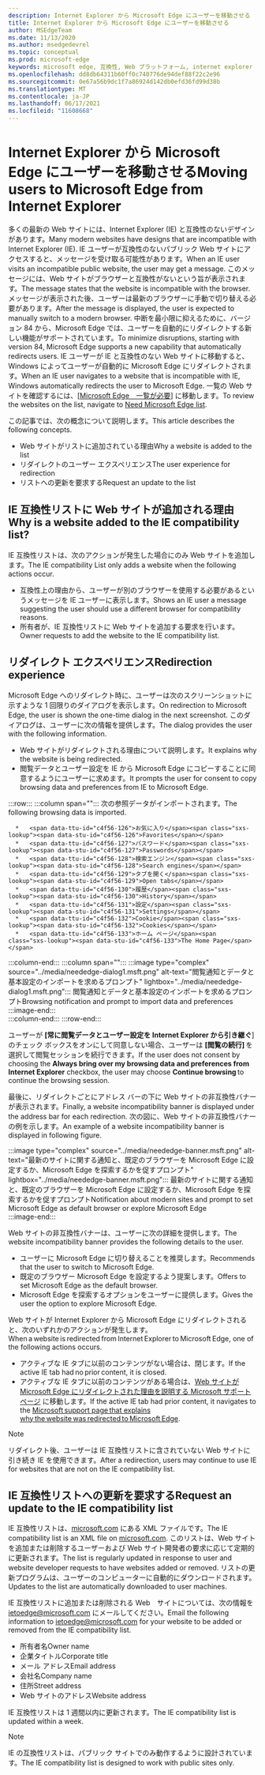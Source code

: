 ```yaml
---
description: Internet Explorer から Microsoft Edge にユーザーを移動させる
title: Internet Explorer から Microsoft Edge にユーザーを移動させる
author: MSEdgeTeam
ms.date: 11/13/2020
ms.author: msedgedevrel
ms.topic: conceptual
ms.prod: microsoft-edge
keywords: microsoft edge, 互換性, Web プラットフォーム, internet explorer
ms.openlocfilehash: dd8db64311b60ff0c740776de94def88f22c2e96
ms.sourcegitcommit: 0e67a56b9dc1f7a86924d142db0efd36fd99d38b
ms.translationtype: MT
ms.contentlocale: ja-JP
ms.lasthandoff: 06/17/2021
ms.locfileid: "11608668"
---
```

# <a name="moving-users-to-microsoft-edge-from-internet-explorer"></a><span data-ttu-id="c4f56-104">Internet Explorer から Microsoft Edge にユーザーを移動させる</span><span class="sxs-lookup"><span data-stu-id="c4f56-104">Moving users to Microsoft Edge from Internet Explorer</span></span>  

<span data-ttu-id="c4f56-105">多くの最新の Web サイトには、Internet Explorer \(IE\) と互換性のないデザインがあります。</span><span class="sxs-lookup"><span data-stu-id="c4f56-105">Many modern websites have designs that are incompatible with Internet Explorer \(IE\).</span></span>  <span data-ttu-id="c4f56-106">IE ユーザーが互換性のないパブリック Web サイトにアクセスすると、メッセージを受け取る可能性があります。</span><span class="sxs-lookup"><span data-stu-id="c4f56-106">When an IE user visits an incompatible public website, the user may get a message.</span></span>  <span data-ttu-id="c4f56-107">このメッセージには、Web サイトがブラウザーと互換性がないという旨が表示されます。</span><span class="sxs-lookup"><span data-stu-id="c4f56-107">The message states that the website is incompatible with the browser.</span></span>  <span data-ttu-id="c4f56-108">メッセージが表示された後、ユーザーは最新のブラウザーに手動で切り替える必要があります。</span><span class="sxs-lookup"><span data-stu-id="c4f56-108">After the message is displayed, the user is expected to manually switch to a modern browser.</span></span>  <span data-ttu-id="c4f56-109">中断を最小限に抑えるために、バージョン 84 から、Microsoft Edge では、ユーザーを自動的にリダイレクトする新しい機能がサポートされています。</span><span class="sxs-lookup"><span data-stu-id="c4f56-109">To minimize disruptions, starting with version 84, Microsoft Edge supports a new capability that automatically redirects users.</span></span>  <span data-ttu-id="c4f56-110">IE ユーザーが IE と互換性のない Web サイトに移動すると、Windows によってユーザーが自動的に Microsoft Edge にリダイレクトされます。</span><span class="sxs-lookup"><span data-stu-id="c4f56-110">When an IE user navigates to a website that is incompatible with IE, Windows automatically redirects the user to Microsoft Edge.</span></span>  <span data-ttu-id="c4f56-111">一覧の Web サイトを確認するには、[[Microsoft Edge　一覧が必要][MicrosoftEdgeNeededgeV1]] に移動します。</span><span class="sxs-lookup"><span data-stu-id="c4f56-111">To review the websites on the list, navigate to [Need Microsoft Edge list][MicrosoftEdgeNeededgeV1].</span></span>

<span data-ttu-id="c4f56-112">この記事では、次の概念について説明します。</span><span class="sxs-lookup"><span data-stu-id="c4f56-112">This article describes the following concepts.</span></span>  

*   <span data-ttu-id="c4f56-113">Web サイトがリストに追加されている理由</span><span class="sxs-lookup"><span data-stu-id="c4f56-113">Why a website is added to the list</span></span>  
*   <span data-ttu-id="c4f56-114">リダイレクトのユーザー エクスペリエンス</span><span class="sxs-lookup"><span data-stu-id="c4f56-114">The user experience for redirection</span></span>  
*   <span data-ttu-id="c4f56-115">リストへの更新を要求する</span><span class="sxs-lookup"><span data-stu-id="c4f56-115">Request an update to the list</span></span>  
    
## <a name="why-is-a-website-added-to-the-ie-compatibility-list"></a><span data-ttu-id="c4f56-116">IE 互換性リストに Web サイトが追加される理由</span><span class="sxs-lookup"><span data-stu-id="c4f56-116">Why is a website added to the IE compatibility list?</span></span>  

<span data-ttu-id="c4f56-117">IE 互換性リストは、次のアクションが発生した場合にのみ Web サイトを追加します。</span><span class="sxs-lookup"><span data-stu-id="c4f56-117">The IE compatibility List only adds a website when the following actions occur.</span></span>  

*   <span data-ttu-id="c4f56-118">互換性上の理由から、ユーザーが別のブラウザーを使用する必要があるというメッセージを IE ユーザーに表示します。</span><span class="sxs-lookup"><span data-stu-id="c4f56-118">Shows an IE user a message suggesting the user should use a different browser for compatibility reasons.</span></span>  
*   <span data-ttu-id="c4f56-119">所有者が、IE 互換性リストに Web サイトを追加する要求を行います。</span><span class="sxs-lookup"><span data-stu-id="c4f56-119">Owner requests to add the website to the IE compatibility list.</span></span>  

## <a name="redirection-experience"></a><span data-ttu-id="c4f56-120">リダイレクト エクスペリエンス</span><span class="sxs-lookup"><span data-stu-id="c4f56-120">Redirection experience</span></span>

<span data-ttu-id="c4f56-121">Microsoft Edge へのリダイレクト時に、ユーザーは次のスクリーンショットに示すような 1 回限りのダイアログを表示します。</span><span class="sxs-lookup"><span data-stu-id="c4f56-121">On redirection to Microsoft Edge, the user is shown the one-time dialog in the next screenshot.</span></span>  <span data-ttu-id="c4f56-122">このダイアログは、ユーザーに次の情報を提供します。</span><span class="sxs-lookup"><span data-stu-id="c4f56-122">The dialog provides the user with the following information.</span></span>  

*   <span data-ttu-id="c4f56-123">Web サイトがリダイレクトされる理由について説明します。</span><span class="sxs-lookup"><span data-stu-id="c4f56-123">It explains why the website is being redirected.</span></span>  
*   <span data-ttu-id="c4f56-124">閲覧データとユーザー設定を IE から Microsoft Edge にコピーすることに同意するようにユーザーに求めます。</span><span class="sxs-lookup"><span data-stu-id="c4f56-124">It prompts the user for consent to copy browsing data and preferences from IE to Microsoft Edge.</span></span>  

:::row:::
   :::column span="":::
      <span data-ttu-id="c4f56-125">次の参照データがインポートされます。</span><span class="sxs-lookup"><span data-stu-id="c4f56-125">The following browsing data is imported.</span></span>  
      
      *   <span data-ttu-id="c4f56-126">お気に入り</span><span class="sxs-lookup"><span data-stu-id="c4f56-126">Favorites</span></span>  
      *   <span data-ttu-id="c4f56-127">パスワード</span><span class="sxs-lookup"><span data-stu-id="c4f56-127">Passwords</span></span>  
      *   <span data-ttu-id="c4f56-128">検索エンジン</span><span class="sxs-lookup"><span data-stu-id="c4f56-128">Search engines</span></span>  
      *   <span data-ttu-id="c4f56-129">タブを開く</span><span class="sxs-lookup"><span data-stu-id="c4f56-129">Open tabs</span></span>  
      *   <span data-ttu-id="c4f56-130">履歴</span><span class="sxs-lookup"><span data-stu-id="c4f56-130">History</span></span>  
      *   <span data-ttu-id="c4f56-131">設定</span><span class="sxs-lookup"><span data-stu-id="c4f56-131">Settings</span></span>  
      *   <span data-ttu-id="c4f56-132">Cookie</span><span class="sxs-lookup"><span data-stu-id="c4f56-132">Cookies</span></span>  
      *   <span data-ttu-id="c4f56-133">ホーム ページ</span><span class="sxs-lookup"><span data-stu-id="c4f56-133">The Home Page</span></span>  
   :::column-end:::
   :::column span="":::
      :::image type="complex" source="../media/neededge-dialog1.msft.png" alt-text="閲覧通知とデータと基本設定のインポートを求めるプロンプト" lightbox="../media/neededge-dialog1.msft.png":::
         <span data-ttu-id="c4f56-135">閲覧通知とデータと基本設定のインポートを求めるプロンプト</span><span class="sxs-lookup"><span data-stu-id="c4f56-135">Browsing notification and prompt to import data and preferences</span></span>  
      :::image-end:::  
   :::column-end:::
:::row-end:::

<span data-ttu-id="c4f56-136">ユーザーが **[常に閲覧データとユーザー設定を Internet Explorer から引き継ぐ**] のチェック ボックスをオンにして同意しない場合、ユーザーは **[閲覧の続行]** を選択して閲覧セッションを続行できます。</span><span class="sxs-lookup"><span data-stu-id="c4f56-136">If the user does not consent by choosing the **Always bring over my browsing data and preferences from Internet Explorer** checkbox, the user may choose **Continue browsing** to continue the browsing session.</span></span>  

<span data-ttu-id="c4f56-137">最後に、リダイレクトごとにアドレス バーの下に Web サイトの非互換性バナーが表示されます。</span><span class="sxs-lookup"><span data-stu-id="c4f56-137">Finally, a website incompatibility banner is displayed under the address bar for each redirection.</span></span>  <span data-ttu-id="c4f56-138">次の図に、Web サイトの非互換性バナーの例を示します。</span><span class="sxs-lookup"><span data-stu-id="c4f56-138">An example of a website incompatibility banner is displayed in following figure.</span></span>

:::image type="complex" source="../media/neededge-banner.msft.png" alt-text="最新のサイトに関する通知と、既定のブラウザーを Microsoft Edge に設定するか、Microsoft Edge を探索するかを促すプロンプト" lightbox="../media/neededge-banner.msft.png":::
   <span data-ttu-id="c4f56-140">最新のサイトに関する通知と、既定のブラウザーを Microsoft Edge に設定するか、Microsoft Edge を探索するかを促すプロンプト</span><span class="sxs-lookup"><span data-stu-id="c4f56-140">Notification about modern sites and prompt to set Microsoft Edge as default browser or explore Microsoft Edge</span></span>  
:::image-end:::

<span data-ttu-id="c4f56-141">Web サイトの非互換性バナーは、ユーザーに次の詳細を提供します。</span><span class="sxs-lookup"><span data-stu-id="c4f56-141">The website incompatibility banner provides the following details to the user.</span></span>  

*   <span data-ttu-id="c4f56-142">ユーザーに Microsoft Edge に切り替えることを推奨します。</span><span class="sxs-lookup"><span data-stu-id="c4f56-142">Recommends that the user to switch to Microsoft Edge.</span></span>  
*   <span data-ttu-id="c4f56-143">既定のブラウザー Microsoft Edge を設定するよう提案します。</span><span class="sxs-lookup"><span data-stu-id="c4f56-143">Offers to set Microsoft Edge as the default browser.</span></span>  
*   <span data-ttu-id="c4f56-144">Microsoft Edge を探索するオプションをユーザーに提供します。</span><span class="sxs-lookup"><span data-stu-id="c4f56-144">Gives the user the option to explore Microsoft Edge.</span></span>    
    
<span data-ttu-id="c4f56-145">Web サイトが Internet Explorer から Microsoft Edge にリダイレクトされると、次のいずれかのアクションが発生します。</span><span class="sxs-lookup"><span data-stu-id="c4f56-145">When a website is redirected from Internet Explorer to Microsoft Edge, one of the following actions occurs.</span></span>

*   <span data-ttu-id="c4f56-146">アクティブな IE タブに以前のコンテンツがない場合は、閉じます。</span><span class="sxs-lookup"><span data-stu-id="c4f56-146">If the active IE tab had no prior content, it is closed.</span></span>  
*   <span data-ttu-id="c4f56-147">アクティブな IE タブに以前のコンテンツがある場合は、[Web サイトが Microsoft Edge にリダイレクトされた理由を説明する Microsoft サポート ページ][MicrosoftSupportOfficeTheWebsiteYouWereTryingToReachDoesntWorkWithInternetExplorer] に移動します。</span><span class="sxs-lookup"><span data-stu-id="c4f56-147">If the active IE tab had prior content, it navigates to the [Microsoft support page that explains why the website was redirected to Microsoft Edge][MicrosoftSupportOfficeTheWebsiteYouWereTryingToReachDoesntWorkWithInternetExplorer].</span></span>  

> [!NOTE]
> <span data-ttu-id="c4f56-148">リダイレクト後、ユーザーは IE 互換性リストに含されていない Web サイトに引き続き IE を使用できます。</span><span class="sxs-lookup"><span data-stu-id="c4f56-148">After a redirection, users may continue to use IE for websites that are not on the IE compatibility list.</span></span>  

## <a name="request-an-update-to-the-ie-compatibility-list"></a><span data-ttu-id="c4f56-149">IE 互換性リストへの更新を要求する</span><span class="sxs-lookup"><span data-stu-id="c4f56-149">Request an update to the IE compatibility list</span></span>  

<span data-ttu-id="c4f56-150">IE 互換性リストは、[microsoft.com][MicrosoftOfficialHome] にある XML ファイルです。</span><span class="sxs-lookup"><span data-stu-id="c4f56-150">The IE compatibility list is an XML file on [microsoft.com][MicrosoftOfficialHome].</span></span>  <span data-ttu-id="c4f56-151">このリストは、Web サイトを追加または削除するユーザーおよび Web サイト開発者の要求に応じて定期的に更新されます。</span><span class="sxs-lookup"><span data-stu-id="c4f56-151">The list is regularly updated in response to user and website developer requests to have websites added or removed.</span></span>  <span data-ttu-id="c4f56-152">リストの更新プログラムは、ユーザーのコンピューターに自動的にダウンロードされます。</span><span class="sxs-lookup"><span data-stu-id="c4f56-152">Updates to the list are automatically downloaded to user machines.</span></span>  

<span data-ttu-id="c4f56-153">IE 互換性リストに追加または削除される Web　サイトについては、次の情報を [ietoedge@microsoft.com][MailtoMicrosoftIetoedge] にメールしてください。</span><span class="sxs-lookup"><span data-stu-id="c4f56-153">Email the following information to [ietoedge@microsoft.com][MailtoMicrosoftIetoedge] for your website to be added or removed from the IE compatibility list.</span></span>    

*   <span data-ttu-id="c4f56-154">所有者名</span><span class="sxs-lookup"><span data-stu-id="c4f56-154">Owner name</span></span>  
*   <span data-ttu-id="c4f56-155">企業タイトル</span><span class="sxs-lookup"><span data-stu-id="c4f56-155">Corporate title</span></span>  
*   <span data-ttu-id="c4f56-156">メール アドレス</span><span class="sxs-lookup"><span data-stu-id="c4f56-156">Email address</span></span>  
*   <span data-ttu-id="c4f56-157">会社名</span><span class="sxs-lookup"><span data-stu-id="c4f56-157">Company name</span></span>  
*   <span data-ttu-id="c4f56-158">住所</span><span class="sxs-lookup"><span data-stu-id="c4f56-158">Street address</span></span>  
*   <span data-ttu-id="c4f56-159">Web サイトのアドレス</span><span class="sxs-lookup"><span data-stu-id="c4f56-159">Website address</span></span>  
    
<span data-ttu-id="c4f56-160">IE 互換性リストは 1 週間以内に更新されます。</span><span class="sxs-lookup"><span data-stu-id="c4f56-160">The IE compatibility list is updated within a week.</span></span>

> [!NOTE]
> <span data-ttu-id="c4f56-161">IE の互換性リストは、パブリック サイトでのみ動作するように設計されています。</span><span class="sxs-lookup"><span data-stu-id="c4f56-161">The IE compatibility list is designed to work with public sites only.</span></span>  

<!-- links -->  

[MailtoMicrosoftIetoedge]: mailto:ietoedge@microsoft.com "メールを ietoedge@microsoft.com に送信する"  

[MicrosoftOfficialHome]: https://www.microsoft.com "Microsoft Official Home"  

[MicrosoftEdgeNeededgeV1]:  https://edge.microsoft.com/neededge/v1 "リスト v1 Microsoft Edge xml ファイルが必要 | Microsoft Edge"  

[MicrosoftSupportOfficeTheWebsiteYouWereTryingToReachDoesntWorkWithInternetExplorer]: https://support.microsoft.com/office/the-website-you-were-trying-to-reach-doesn-t-work-with-internet-explorer-8f5fc675-cd47-414c-9535-12821ddfc554 "アクセスしようとしていた Web サイトは、ユーザーがアクセス Internet Explorer で動作しません | Microsoft Office サポート"  
